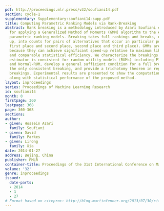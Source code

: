 ```yaml
---
pdf: http://proceedings.mlr.press/v32/soufiani14.pdf
section: cycle-1
supplementary: Supplementary:soufiani14-supp.pdf
title: Computing Parametric Ranking Models via Rank-Breaking
abstract: Rank breaking is a methodology introduced by Azari Soufiani et al. (2013a)
  for applying a Generalized Method of Moments (GMM) algorithm to the estimation of
  parametric ranking models. Breaking takes full rankings and breaks, or splits them
  up, into counts for pairs of alternatives that occur in particular positions (e.g.,
  first place and second place, second place and third place). GMMs are of interest
  because they can achieve significant speed-up relative to maximum likelihood approaches
  and comparable statistical efficiency. We characterize the breakings for which the
  estimator is consistent for random utility models (RUMs) including Plackett-Luce
  and Normal-RUM, develop a general sufficient condition for a full breaking to be
  the only consistent breaking, and provide a trichotomy theorem in regard to single-edge
  breakings. Experimental results are presented to show the computational efficiency
  along with statistical performance of the proposed method.
layout: inproceedings
series: Proceedings of Machine Learning Research
id: soufiani14
month: 0
firstpage: 360
lastpage: 368
page: 360-368
sections: 
author:
- given: Hossein Azari
  family: Soufiani
- given: David
  family: Parkes
- given: Lirong
  family: Xia
date: 2014-01-27
address: Bejing, China
publisher: PMLR
container-title: Proceedings of the 31st International Conference on Machine Learning
volume: '32'
genre: inproceedings
issued:
  date-parts:
  - 2014
  - 1
  - 27
# Format based on citeproc: http://blog.martinfenner.org/2013/07/30/citeproc-yaml-for-bibliographies/
---
```

